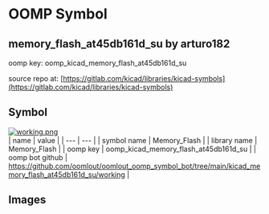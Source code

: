 # OOMP Symbol  
## memory_flash_at45db161d_su  by arturo182  
  
oomp key: oomp_kicad_memory_flash_at45db161d_su  
  
source repo at: [https://gitlab.com/kicad/libraries/kicad-symbols](https://gitlab.com/kicad/libraries/kicad-symbols)  
## Symbol  
  
[![working.png](working_600.png)](working.png)  
| name | value | 
| --- | --- | 
| symbol name | Memory_Flash | 
| library name | Memory_Flash | 
| oomp key | oomp_kicad_memory_flash_at45db161d_su | 
| oomp bot github | https://github.com/oomlout/oomlout_oomp_symbol_bot/tree/main/kicad_memory_flash_at45db161d_su/working | 
## Images  
